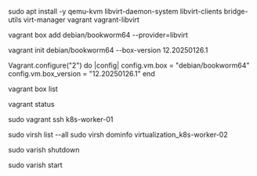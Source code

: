 
sudo apt install -y qemu-kvm libvirt-daemon-system libvirt-clients bridge-utils virt-manager vagrant vagrant-libvirt


vagrant box add debian/bookworm64 --provider=libvirt

vagrant init debian/bookworm64 --box-version 12.20250126.1

Vagrant.configure("2") do |config|
  config.vm.box = "debian/bookworm64"
  config.vm.box_version = "12.20250126.1"
end

vagrant box list


vagrant status

sudo vagrant ssh k8s-worker-01

sudo virsh list --all
sudo virsh dominfo virtualization_k8s-worker-02

sudo varish shutdown <vn-name>

sudo varish start <vm-name>

